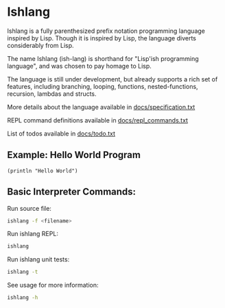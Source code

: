 # Ishlang
Ishlang is a fully parenthesized prefix notation programming language inspired by Lisp. Though it is inspired by Lisp, the language diverts considerably from Lisp.

The name Ishlang (ish-lang) is shorthand for "Lisp'ish programming language", and was chosen to pay homage to Lisp.

The language is still under development, but already supports a rich set of features, including branching, looping, functions, nested-functions, recursion, lambdas and structs.

More details about the language available in [docs/specification.txt](docs/specification.txt)

REPL command definitions available in [docs/repl_commands.txt](docs/repl_commands.txt)

List of todos available in [docs/todo.txt](docs/todo.txt)

## Example: Hello World Program
```
(println "Hello World")
```

## Basic Interpreter Commands:
Run source file:
```bash
ishlang -f <filename>
```

Run ishlang REPL:
```bash
ishlang
```

Run ishlang unit tests:
```bash
ishlang -t
```

See usage for more information:
```bash
ishlang -h
```
